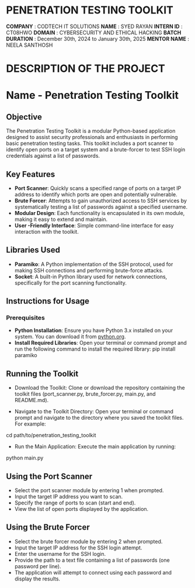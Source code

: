 # PENETRATION TESTING TOOLKIT


**COMPANY** : CODTECH IT SOLUTIONS
**NAME** : SYED RAYAN
**INTERN ID** : CT08HWO
**DOMAIN** : CYBERSECURITY AND ETHICAL HACKING
**BATCH DURATION** : December 30th, 2024 to January 30th, 2025
**MENTOR NAME** : NEELA SANTHOSH

# DESCRIPTION OF THE PROJECT

# Name - Penetration Testing Toolkit

## Objective
The Penetration Testing Toolkit is a modular Python-based application designed to assist security professionals and enthusiasts in performing basic penetration testing tasks. This toolkit includes a port scanner to identify open ports on a target system and a brute-forcer to test SSH login credentials against a list of passwords.

## Key Features
- **Port Scanner**: Quickly scans a specified range of ports on a target IP address to identify which ports are open and potentially vulnerable.
- **Brute Forcer**: Attempts to gain unauthorized access to SSH services by systematically testing a list of passwords against a specified username.
- **Modular Design**: Each functionality is encapsulated in its own module, making it easy to extend and maintain.
- **User -Friendly Interface**: Simple command-line interface for easy interaction with the toolkit.

## Libraries Used
- **Paramiko**: A Python implementation of the SSH protocol, used for making SSH connections and performing brute-force attacks.
- **Socket**: A built-in Python library used for network connections, specifically for the port scanning functionality.

## Instructions for Usage

### Prerequisites
- **Python Installation**: Ensure you have Python 3.x installed on your system. You can download it from [python.org](https://www.python.org/downloads/).
- **Install Required Libraries**: Open your terminal or command prompt and run the following command to install the required library:
   pip install paramiko

## Running the Toolkit
- Download the Toolkit: Clone or download the repository containing the toolkit files (port_scanner.py, brute_forcer.py, main.py, and README.md).

- Navigate to the Toolkit Directory: Open your terminal or command prompt and navigate to the directory where you saved the toolkit files. For example:

cd path/to/penetration_testing_toolkit

- Run the Main Application: Execute the main application by running:

python main.py
## Using the Port Scanner
- Select the port scanner module by entering 1 when prompted.
- Input the target IP address you want to scan.
- Specify the range of ports to scan (start and end).
- View the list of open ports displayed by the application.
## Using the Brute Forcer
- Select the brute forcer module by entering 2 when prompted.
- Input the target IP address for the SSH login attempt.
- Enter the username for the SSH login.
- Provide the path to a text file containing a list of passwords (one password per line).
- The application will attempt to connect using each password and display the results.

   
